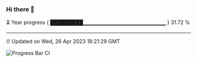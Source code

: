 ### Hi there 👋

⏳ Year progress { █████████▁▁▁▁▁▁▁▁▁▁▁▁▁▁▁▁▁▁▁▁▁ } 31.72 %

---

⏰ Updated on Wed, 26 Apr 2023 18:21:29 GMT

![Progress Bar CI](https://github.com/ZhaoGui/ZhaoGui/workflows/Progress%20Bar%20CI/badge.svg)
